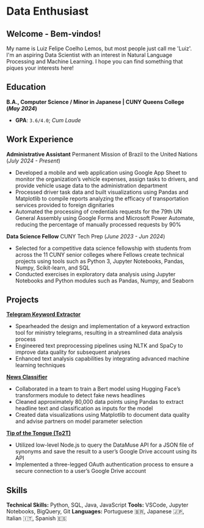 # Data Enthusiast

## Welcome - Bem-vindos!
My name is Luiz Felipe Coelho Lemos, but most people just call me 'Luiz'. I'm an aspiring Data Scientist with an interest in Natural Language Processing and Machine Learning. I hope you can find something that piques your interests here!

## Education
__B.A., Computer Science / Minor in Japanese | CUNY Queens College (*May 2024*)__
- **GPA**: `3.6/4.0`; *Cum Laude*

## Work Experience
**Administrative Assistant**
Permanent Mission of Brazil to the United Nations (*July 2024 - Present*)
- Developed a mobile and web application using Google App Sheet to monitor the organization’s vehicle expenses, assign tasks to drivers, and provide vehicle usage data to the administration department
- Processed driver task data and built visualizations using Pandas and Matplotlib to compile reports analyzing the efficacy of transportation services provided to foreign dignitaries
- Automated the processing of credentials requests for the 79th UN General Assembly using Google Forms and Microsoft Power Automate, reducing the percentage of manually processed requests by 90%

**Data Science Fellow**
CUNY Tech Prep (*June 2023 - Jun 2024*)
- Selected for a competitive data science fellowship with students from across the 11 CUNY senior colleges where Fellows create technical projects using tools such as Python 3, Jupyter Notebooks, Pandas, Numpy, Scikit-learn, and SQL
- Conducted exercises in exploratory data analysis using Jupyter Notebooks and Python modules such as Pandas, Numpy, and Seaborn

## Projects
**[Telegram Keyword Extractor](https://github.com/lfclemos12/pdfs_delbrasonu)**
- Spearheaded the design and implementation of a keyword extraction tool for ministry telegrams, resulting in a streamlined data analysis process
- Engineered text preprocessing pipelines using NLTK and SpaCy to improve data quality for subsequent analyses
- Enhanced text analysis capabilities by integrating advanced machine learning techniques

**[News Classifier](https://github.com/achrrr/CTP-DS-team-10)**
- Collaborated in a team to train a Bert model using Hugging Face’s transformers module to detect fake news headlines
- Cleaned approximately 80,000 data points using Pandas to extract headline text and classification as inputs for the model
- Created data visualizations using Matplotlib to document data quality and advise partners on model parameter selection

**[Tip of the Tongue (To2T)](https://github.com/lfclemos12/To2T)**
- Utilized low-level Node.js to query the DataMuse API for a JSON file of synonyms and save the result to a user’s Google Drive account using its API
- Implemented a three-legged OAuth authentication process to ensure a secure connection to a user’s Google Drive account

## Skills
**Technical Skills:** Python, SQL, Java, JavaScript
**Tools:** VSCode, Jupyter Notebooks, BigQuery, Git
**Languages:** Portuguese :brazil:, Japanese :jp:, Italian :it:, Spanish :es:
